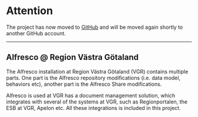 # Attention #

The project has now moved to [GitHub](https://github.com/oakman/oppna-program-alfresco) and will be moved again shortly to another GitHub account.


---


## Alfresco @ Region Västra Götaland ##


The Alfresco installation at Region Västra Götaland (VGR) contains multiple parts. One part is the Alfresco repository modifications (i.e. data model, behaviors etc), another part is the Alfresco Share modifications.


Alfresco is used at VGR has a document management solution, which integrates with several of the systems at VGR, such as Regionportalen, the ESB at VGR, Apelon etc. All these integrations is included in this project.
